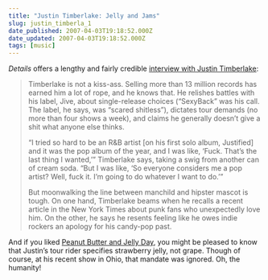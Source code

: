 ```yaml
---
title: "Justin Timberlake: Jelly and Jams"
slug: justin_timberla_1
date_published: 2007-04-03T19:18:52.000Z
date_updated: 2007-04-03T19:18:52.000Z
tags: [music]
---
```


*Details* offers a lengthy and fairly credible [interview with Justin Timberlake](http://men.style.com/details/features/landing?id=content_5474):

> Timberlake is not a kiss-ass. Selling more than 13 million records has earned him a lot of rope, and he knows that. He relishes battles with his label, Jive, about single-release choices (“SexyBack” was his call. The label, he says, was “scared shitless”), dictates tour demands (no more than four shows a week), and claims he generally doesn’t give a shit what anyone else thinks.
> 
> “I tried so hard to be an R&B artist [on his first solo album, Justified] and it was the pop album of the year, and I was like, ‘Fuck. That’s the last thing I wanted,’” Timberlake says, taking a swig from another can of cream soda. “But I was like, ‘So everyone considers me a pop artist? Well, fuck it. I’m going to do whatever I want to do.’”
> 
> But moonwalking the line between manchild and hipster mascot is tough. On one hand, Timberlake beams when he recalls a recent article in the New York Times about punk fans who unexpectedly love him. On the other, he says he resents feeling like he owes indie rockers an apology for his candy-pop past.

And if you liked [Peanut Butter and Jelly Day](http://www.dashes.com/anil/2007/04/02/the_importance_), you might be pleased to know that Justin’s tour rider specifies strawberry jelly, not grape. Though of course, at his recent show in Ohio, that mandate was ignored. Oh, the humanity!
